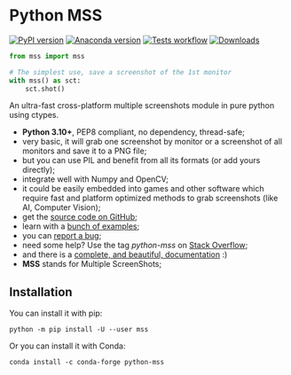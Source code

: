 # Python MSS

[![PyPI version](https://badge.fury.io/py/mss.svg)](https://badge.fury.io/py/mss)
[![Anaconda version](https://anaconda.org/conda-forge/python-mss/badges/version.svg)](https://anaconda.org/conda-forge/python-mss)
[![Tests workflow](https://github.com/BoboTiG/python-mss/actions/workflows/tests.yml/badge.svg?branch=main)](https://github.com/BoboTiG/python-mss/actions/workflows/tests.yml)
[![Downloads](https://static.pepy.tech/personalized-badge/mss?period=total&units=international_system&left_color=black&right_color=orange&left_text=Downloads)](https://pepy.tech/project/mss)

```python
from mss import mss

# The simplest use, save a screenshot of the 1st monitor
with mss() as sct:
    sct.shot()
```

An ultra-fast cross-platform multiple screenshots module in pure python using ctypes.

- **Python 3.10+**, PEP8 compliant, no dependency, thread-safe;
- very basic, it will grab one screenshot by monitor or a screenshot of all monitors and save it to a PNG file;
- but you can use PIL and benefit from all its formats (or add yours directly);
- integrate well with Numpy and OpenCV;
- it could be easily embedded into games and other software which require fast and platform optimized methods to grab screenshots (like AI, Computer Vision);
- get the [source code on GitHub](https://github.com/BoboTiG/python-mss);
- learn with a [bunch of examples](https://python-mss.readthedocs.io/examples.html);
- you can [report a bug](https://github.com/BoboTiG/python-mss/issues);
- need some help? Use the tag *python-mss* on [Stack Overflow](https://stackoverflow.com/questions/tagged/python-mss);
- and there is a [complete, and beautiful, documentation](https://python-mss.readthedocs.io) :)
- **MSS** stands for Multiple ScreenShots;


## Installation

You can install it with pip:

```shell
python -m pip install -U --user mss
```

Or you can install it with Conda:

```shell
conda install -c conda-forge python-mss
```
